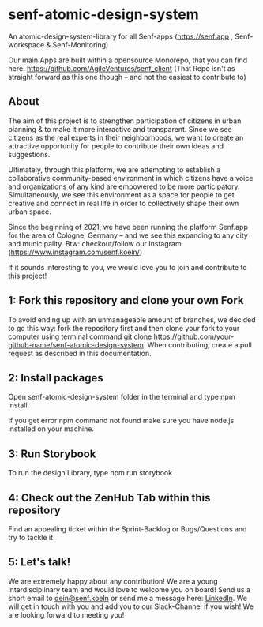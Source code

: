 <!-- @format -->

# senf-atomic-design-system

An atomic-design-system-library for all Senf-apps (https://senf.app , Senf-workspace & Senf-Monitoring)

Our main Apps are built within a opensource Monorepo, that you can find here: https://github.com/AgileVentures/senf_client (That Repo isn't as straight forward as this one though – and not the easiest to contribute to)

## About

The aim of this project is to strengthen participation of citizens in urban planning & to make it more interactive and transparent. Since we see citizens as the real experts in their neighborhoods, we want to create an attractive opportunity for people to contribute their own ideas and suggestions.

Ultimately, through this platform, we are attempting to establish a collaborative community-based environment in which citizens have a voice and organizations of any kind are empowered to be more participatory. Simultaneously, we see this environment as a space for people to get creative and connect in real life in order to collectively shape their own urban space.

Since the beginning of 2021, we have been running the platform Senf.app for the area of Cologne, Germany – and we see this expanding to any city and municipality. Btw: checkout/follow our Instagram (https://www.instagram.com/senf.koeln/)

If it sounds interesting to you, we would love you to join and contribute to this project!

## 1: Fork this repository and clone your own Fork

To avoid ending up with an unmanageable amount of branches, we decided to go this way: fork the repository first and then clone your fork to your computer using terminal command git clone https://github.com/your-github-name/senf-atomic-design-system. When contributing, create a pull request as described in this documentation.

## 2: Install packages

Open senf-atomic-design-system folder in the terminal and type npm install.

If you get error npm command not found make sure you have node.js installed on your machine.

## 3: Run Storybook

To run the design Library, type npm run storybook

## 4: Check out the ZenHub Tab within this repository

Find an appealing ticket within the Sprint-Backlog or Bugs/Questions and try to tackle it

## 5: Let's talk!

We are extremely happy about any contribution! We are a young interdisciplinary team and would love to welcome you on board! Send us a short email to dein@senf.koeln or send me a message here: [LinkedIn](https://www.linkedin.com/in/tassilo-morino-468150162/). We will get in touch with you and add you to our Slack-Channel if you wish! We are looking forward to meeting you!
